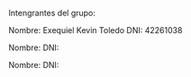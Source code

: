 Intengrantes del grupo:

Nombre: Exequiel Kevin Toledo 
DNI: 42261038


Nombre: 
DNI:


Nombre: 
DNI:
